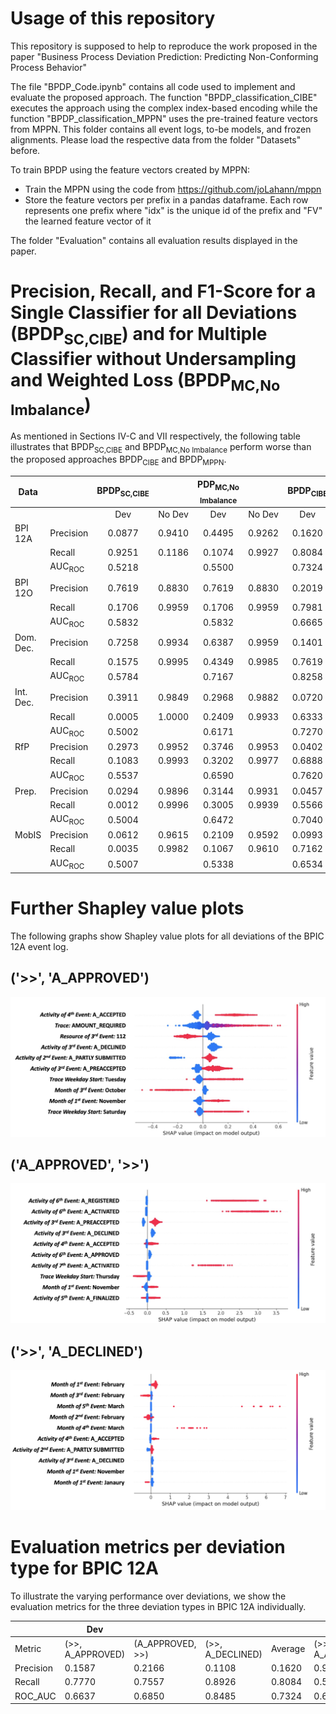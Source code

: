 # Usage of this repository
This repository is supposed to help to reproduce the work proposed in the paper "Business Process Deviation Prediction: Predicting Non-Conforming Process Behavior"

The file "BPDP_Code.ipynb" contains all code used to implement and evaluate the proposed approach. The function "BPDP_classification_CIBE" executes the approach using the complex index-based encoding while the function "BPDP_classification_MPPN" uses the pre-trained feature vectors from MPPN. This folder contains all event logs, to-be models, and frozen alignments. Please load the respective data from the folder "Datasets" before. 

To train BPDP using the feature vectors created by MPPN:
- Train the MPPN using the code from https://github.com/joLahann/mppn
- Store the feature vectors per prefix in a pandas dataframe. Each row represents one prefix where "idx" is the unique id of the prefix and "FV" the learned feature vector of it

The folder "Evaluation" contains all evaluation results displayed in the paper. 

# Precision, Recall, and F1-Score for a Single Classifier for all Deviations (BPDP<sub>SC,CIBE</sub>) and for Multiple Classifier without Undersampling and Weighted Loss (BPDP<sub>MC,No Imbalance</sub>)
As mentioned in Sections IV-C and VII respectively, the following table illustrates that BPDP<sub>SC,CIBE</sub> and BPDP<sub>MC,No Imbalance</sub> perform worse than the proposed approaches BPDP<sub>CIBE</sub> and BPDP<sub>MPPN</sub>.

| Data      |           | BPDP<sub>SC,CIBE</sub> |        | PDP<sub>MC,No Imbalance</sub> |        | BPDP<sub>CIBE</sub> |        | BPDP<sub>MPPN</sub> |        |
|-----------|-----------|:----------------------:|:------:|:--------------------------:|:------:|:------------------------:|:------:|:------------------------:|:------:|
|           |           |           Dev          | No Dev |             Dev            | No Dev |            Dev           | No Dev |            Dev           | No Dev |
| BPI   12A | Precision |         0.0877         | 0.9410 |           0.4495           | 0.9262 |          0.1620          | 0.9669 |          0.1405          | 0.9480 |
|           | Recall    |         0.9251         | 0.1186 |           0.1074           | 0.9927 |          0.8084          | 0.6563 |          0.6636          | 0.5733 |
|           | AUC<sub>ROC</sub>   |         0.5218         |        |           0.5500           |        |          0.7324          |        |          0.6185          |        |
|  BPI 12O  | Precision |         0.7619         | 0.8830 |           0.7619           | 0.8830 |          0.2019          | 0.9625 |          0.1798          | 0.9652 |
|           | Recall    |         0.1706         | 0.9959 |           0.1706           | 0.9959 |          0.7981          | 0.5348 |          0.8089          | 0.4588 |
|           | AUC<sub>ROC</sub>   |         0.5832         |        |           0.5832           |        |          0.6665          |        |          0.6339          |        |
| Dom. Dec. | Precision |         0.7258         | 0.9934 |           0.6387           | 0.9959 |          0.1401          | 0.9982 |          0.0314          | 0.9980 |
|           | Recall    |         0.1575         | 0.9995 |           0.4349           | 0.9985 |          0.7619          | 0.8897 |          0.6459          | 0.7876 |
|           | AUC<sub>ROC</sub>   |         0.5784         |        |           0.7167           |        |          0.8258          |        |          0.7168          |        |
| Int. Dec. | Precision |         0.3911         | 0.9849 |           0.2968           | 0.9882 |          0.0720          | 0.9938 |          0.0741          | 0.9973 |
|           | Recall    |         0.0005         | 1.0000 |           0.2409           | 0.9933 |          0.6333          | 0.8223 |          0.6239          | 0.8456 |
|           | AUC<sub>ROC</sub>   |         0.5002         |        |           0.6171           |        |          0.7270          |        |          0.7348          |        |
|    RfP    | Precision |         0.2973         | 0.9952 |           0.3746           | 0.9953 |          0.0402          | 0.9979 |          0.0291          | 0.9985 |
|           | Recall    |         0.1083         | 0.9993 |           0.3202           | 0.9977 |          0.6888          | 0.8353 |          0.6486          | 0.8180 |
|           | AUC<sub>ROC</sub>   |         0.5537         |        |           0.6590           |        |          0.7620          |        |          0.7333          |        |
|   Prep.   | Precision |         0.0294         | 0.9896 |           0.3144           | 0.9931 |          0.0457          | 0.9969 |          0.0270          | 0.9971 |
|           | Recall    |         0.0012         | 0.9996 |           0.3005           | 0.9939 |          0.5566          | 0.8514 |          0.5511          | 0.7664 |
|           | AUC<sub>ROC</sub>   |         0.5004         |        |           0.6472           |        |          0.7040          |        |          0.6587          |        |
|   MobIS   | Precision |         0.0612         | 0.9615 |           0.2109           | 0.9592 |          0.0993          | 0.9748 |          0.0956          | 0.9971 |
|           | Recall    |         0.0035         | 0.9982 |           0.1067           | 0.9610 |          0.7162          | 0.5906 |          0.5644          | 0.7391 |
|           | AUC<sub>ROC</sub>   |         0.5007         |        |           0.5338           |        |          0.6534          |        |          0.6518          |        |
# Further Shapley value plots
The following graphs show Shapley value plots for all deviations of the BPIC 12A event log. 

## ('>>', 'A_APPROVED')
![plot](./Evaluation/Shapley_Values/ShapValues_12A_Model_A_APPROVED.png)

## ('A_APPROVED', '>>')
![plot](./Evaluation/Shapley_Values/ShapValues_12A_Log_A_APPROVED.png)

## ('>>', 'A_DECLINED')
![plot](./Evaluation/Shapley_Values/ShapValues_12A_Model_A_DECLINED.png)

# Evaluation metrics per deviation type for BPIC 12A

To illustrate the varying performance over deviations, we show the evaluation metrics for the three deviation types in BPIC 12A individually.

|           | Dev                                                           |||| No Dev                                                        ||||
|-----------|------------------|------------------|------------------|---------|------------------|------------------|------------------|---------|
|Metric     | (>>, A_APPROVED) | (A_APPROVED, >>) | (>>, A_DECLINED) | Average | (>>, A_APPROVED) | (A_APPROVED, >>) | (>>, A_DECLINED) | Average |
| Precision | 0.1587           | 0.2166           | 0.1108           | 0.1620  | 0.9576           | 0.9468           | 0.9964           | 0.9669  |
| Recall    | 0.7770           | 0.7557           | 0.8926           | 0.8084  | 0.5503           | 0.6143           | 0.8043           | 0.6563  |
| ROC_AUC   | 0.6637           | 0.6850           | 0.8485           | 0.7324  | 0.6637           | 0.6850           | 0.8485           | 0.7324  |
 
